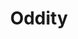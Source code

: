 ---
title: "Oddity"
year: 2024
rating: 2
stars: "★★"
liked: false
rewatched: false
permalink: "oddity-2024"
watched_on: 2025-02-15
---